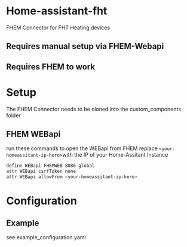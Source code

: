 # Home-assistant-fht
FHEM Connector for FHT Heating devices

## Requires manual setup via FHEM-Webapi
## Requires FHEM to work
# Setup
The FHEM Connector needs to be cloned into the custom_components folder
## FHEM WEBapi
run these commands to open the WEBapi from FHEM
replace `<your-homeassitant-ip-here>`with the IP of your Home-Assitant Instance
```bash
define WEBapi FHEMWEB 8086 global
attr WEBapi csrfToken none
attr WEBapi allowFrom <your-homeassitant-ip-here>

```

# Configuration
## Example
see example_configuration.yaml

